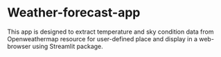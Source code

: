 # Weather-forecast-app

This app is designed to extract temperature and sky condition data from Openweathermap resource for user-defined place and display in a web-browser using Streamlit package.
